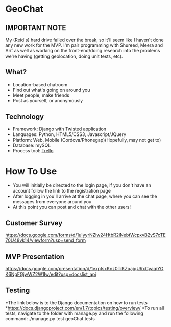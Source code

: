 GeoChat
============

IMPORTANT NOTE
----------------------
My (Reid's) hard drive failed over the break, so it'll seem like I haven't done any new work for the MVP. I'm pair programming with Shureed, Meera and Arif as well as working on the front-end/doing research into the problems we're having (getting geolocation, doing unit tests, etc).

What?
-------------------------
* Location-based chatroom
* Find out what's going on around you
* Meet people, make friends
* Post as yourself, or anonymously

Technology
------------
* Framework: Django with Twisted application
* Languages: Python, HTML5/CSS3, Javascript/JQuery
* Platform: Web, Mobile (Cordova/Phonegap)(Hopefully, may not get to)
* Database: mySQL
* Process tool: [Trello](http://www.trello.com)

How To Use 
========== 
* You will initially be directed to the login page, if you don't have an account follow the link to the registration page 
* After logging in you'll arrive at the chat page, where you can see the messages from everyone around you 
* At this point you can post and chat with the other users!

Customer Survey
--------------------
https://docs.google.com/forms/d/1uIyyrNZlw24HtbR2iNebtWcpxvB2yS7oTE70U48vk14/viewform?usp=send_form

MVP Presentation
--------------------
https://docs.google.com/presentation/d/1vxptsxKnz0TiKZqajqURxCyaqiYOK6NgFGjwWZ2W1Iw/edit?usp=docslist_api

Testing
--------------------
*The link below is to the Django documentation on how to run tests
*https://docs.djangoproject.com/en/1.7/topics/testing/overview/
*To run all tests, navigate to the folder with manage.py and run the following command: ./manage.py test geoChat.tests

